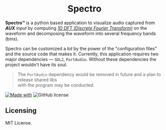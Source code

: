 <h1 align='center'>Spectro</h1>

**Spectro™** is a python based application to visualize audio captured from ***AUX** input* by computing [*1D DFT (Discrete Fourier Transform)*][0] on the waveform and decomposing the waveform into several frequency bands (bins).

Spectro can be customized a *lot* by the power of the "configuration files" and the source code that makes it. Currently, this application requires two major dependencies — `SDL2`, `PortAudio`. Without these dependencies the project wouldn't have its soul.

> The `PortAudio` dependency would be removed in future and a plan to release shared libs
> <br/>
> with the program may be conducted.

[![Made with](https://img.shields.io/badge/made%20with-Python-blue)](https://www.python.org/)
![GitHub license](https://img.shields.io/badge/license-MIT-blue)

## Licensing
MIT License.

[0]: https://en.wikipedia.org/wiki/Discrete_Fourier_transform
